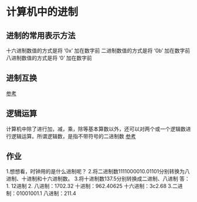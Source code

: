 # 计算机中的进制
## 进制的常用表示方法
   十六进制数值的方式是将 ‘0x’ 加在数字前
   二进制数值的方式是将 ‘0b’ 加在数字前
   八进制数值的方式是将 ‘0’ 加在数字前
## 进制互换
   [参考](http://www.cnblogs.com/gaizai/p/4233780.html )
## 逻辑运算
   计算机中除了进行加，减，乘，除等基本算数以外，还可以对两个或一个逻辑数进行逻辑运算。所谓逻辑数，是指不带符号的二进制数
   [参考](https://baike.baidu.com/item/%E4%BA%8C%E8%BF%9B%E5%88%B6%E9%80%BB%E8%BE%91%E8%BF%90%E7%AE%97/6166604)
## 作业
   1.想想看，时钟用的是什么进制呢？ 
   2.将二进制数1111000010.01101分别转换为八进制、十进制和十六进制数。 
   3.将十进制数137.5分别转换成二进制、八进制
   答：1. 12进制
       2. 八进制：1702.32
	      十进制：962.40625
		  十六进制：3c2.68
	   3.二进制：01001001.1
	     八进制：211.4